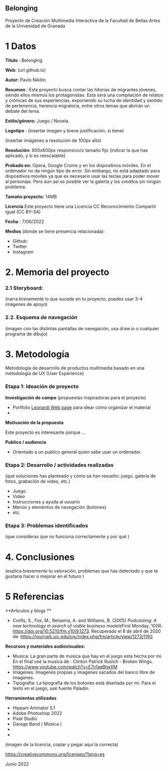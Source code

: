 ## Belonging

Proyecto de Creación Multimedia Interactiva de la  Facultad de Bellas Artes de la Univesidad de Granada



# 1 Datos 



**Titulo** : Belonging

**Web:**   (url github.io)

**Autor:**  Pavlo Nikitin

**Resumen** : Este proyecto busca contar las hitorias de migrantes jóvenes, siendo ellos mismos los protagonistas. Esta será una compilación de relatos y crónicas de sus experiencias, exponiendo su lucha de identidad y sentido de pertenencia, herencia migratoria, entre otros temas que abrirán un debate del tema.

**Estilo/género:**  Juego / Novela.

**Logotipo** : (insertar imagen y breve justificación, si  tiene) 

(insertar imágenes a resolucion de 100px alto)

**Resolución:** 800x600px responsivo/o tamaño fijo (indicar la que has aplicado, y si es reescalable)

**Probado en:** Opera, Google Crome y en los dispositivos móviles. En el ordenador no da ningún tipo de error. Sin embargo, no está adaptado para dispositivos móviles ya que es necesario usar las teclas para poder mover al personaje. Pero aún así es posible ver la galería y los creditos sin ningún problema.

**Tamaño proyecto:** 14MB 

**Licencia** Este proyecto tiene una Licencia CC Reconocimiento Compartir igual (CC BY-SA)

**Fecha** : 7/06/2022

**Medios** (donde se tiene presencia relacionada):

- Github:
- Twitter
- Instagram



# 2. Memoria del proyecto 

### 2.1 Storyboard: 



(narra brevemente lo que sucede en tu proyecto, puedes usar 3-4 imágenes de apoyo)



### 2.2. Esquema de navegación 



(imagen con las distintas pantallas de navegación, usa draw.io o cualquier programa de dibujo)







# 3. Metodología

Metodología de desarrollo de productos multimedia basado en una metodología de UX (User Experience)



### Etapa 1: Ideación de proyecto

**Investigación de campo** (propuestas inspiradoras para el proyecto)

- Portfolio [Leonardi Web page](http://www.rleonardi.com/interactive-resume/) para idear cómo organizar el material
- 



**Motivación de la propuesta** 

Este  proyecto es interesante porque ... 



**Publico / audiencia**

- Orientado a un publico general quien sabe usar un ordenador.





### Etapa 2: Desarrollo / actividades realizadas

(qué soluciones has planteado y cómo se han resuelto: juego, galería de fotos, grabación de video, etc.)

- Juego. 
- Video 
- Instrucciones y ayuda al usuario 
- Menús y elementos de navegación (botones)
- etc.



### Etapa 3: Problemas identificados

(que consideras que no  funciona correctamente y por qué )



# 4. Conclusiones 

(explica brevemente tu valoración, problemas que has detectado y que te gustaría hacer o mejorar en el futuro )







# 5 Referencias 

**Artículos y blogs ** 

- Crofts, S., Fox, M., Retsema, A. and Williams, B. (2005) *Podcasting: A new technology in search of viable business models*First Monday, 10(9). https://doi.org/10.5210/fm.v10i9.1273. Recuperado el 8 de abril de 2020 de: https://journals.uic.edu/ojs/index.php/fm/article/view/1273/1193

**Recursos y materiales audiovisuales:**

* Musica: La gran parte de música que hay en el juego esta hecha por mí. En el final usé la musica de : Clinton Patrick Rusich - Broken Wings. https://www.youtube.com/watch?v=E7n1aeBtwXM 
* Imágenes: Imagenes propias y imagenes sacados del banco libre de imagenes.
* Tipografía: La tipografía de los botones está diseñada por mí. Para el texto en el juego, usé fuente Paladin.

**Herramientas utilizadas**

- Hippani Animator 5.1
- Adobe Photoshop 2022
- Pixel Studio
- Garage Band ( Música )
- 
- 



(imagen de la licencia, copiar y pegar aquí la correcta)

https://creativecommons.org/licenses/?lang=es

Junio 2022
